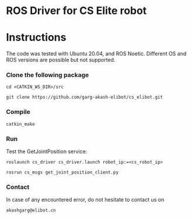 # ROS Driver for CS Elite robot

# Instructions

The code was tested with Ubuntu 20.04, and ROS Noetic. Different OS and ROS versions are possible but not supported.

### Clone the following package

`cd <CATKIN_WS_DIR>/src`

`git clone https://github.com/garg-akash-elibot/cs_elibot.git`

### Compile 

`catkin_make`

### Run

Test the GetJointPosition service:

`roslaunch cs_driver cs_driver.launch robot_ip:=<cs_robot_ip>`

`rosrun cs_msgs get_joint_position_client.py`

### Contact

In case of any encountered error, do not hesitate to contact us on

`akashgarg@elibot.cn`

